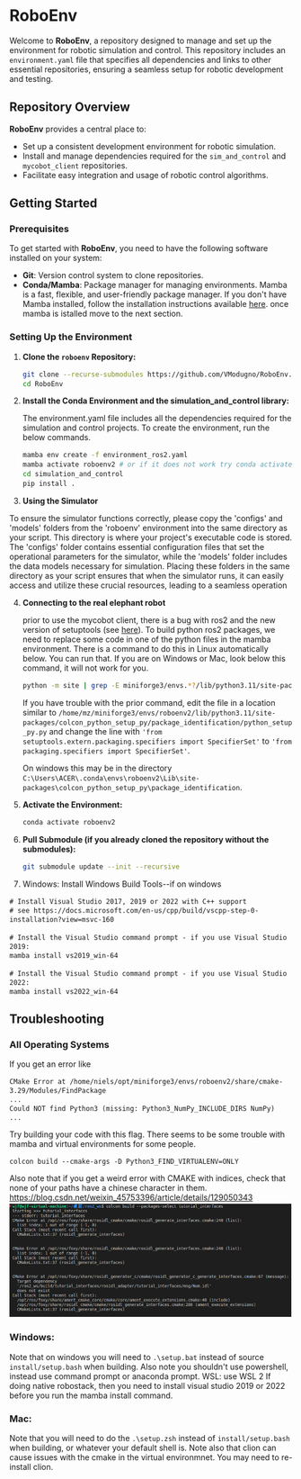 # RoboEnv

Welcome to **RoboEnv**, a repository designed to manage and set up the environment for robotic simulation and control. This repository includes an `environment.yaml` file that specifies all dependencies and links to other essential repositories, ensuring a seamless setup for robotic development and testing.

## Repository Overview

**RoboEnv** provides a central place to:
- Set up a consistent development environment for robotic simulation.
- Install and manage dependencies required for the `sim_and_control` and `mycobot_client` repositories.
- Facilitate easy integration and usage of robotic control algorithms.

## Getting Started

### Prerequisites

To get started with **RoboEnv**, you need to have the following software installed on your system:

- **Git**: Version control system to clone repositories.
- **Conda/Mamba**: Package manager for managing environments. Mamba is a fast, flexible, and user-friendly package manager. If you don't have Mamba installed, follow the installation instructions available [here](https://github.com/conda-forge/miniforge). once mamba is istalled move to the next section.

### Setting Up the Environment

1. **Clone the `roboenv` Repository:**

   ```bash
   git clone --recurse-submodules https://github.com/VModugno/RoboEnv.git
   cd RoboEnv
   ```

2.  **Install the Conda Environment and the simulation_and_control library:**

    The environment.yaml file includes all the dependencies required for the simulation and control projects. To create the environment, run the below commands.
    ```bash
    mamba env create -f environment_ros2.yaml
    mamba activate roboenv2 # or if it does not work try conda activate roboenv2
    cd simulation_and_control
    pip install .
    ```

3.  **Using the Simulator**
    
   To ensure the simulator functions correctly, please copy the 'configs' and 'models' folders from the 'roboenv' environment into the same directory as your script. This directory is where your project's executable code is stored. The 'configs' folder contains essential configuration files that set the operational parameters for the simulator, while the 'models' folder includes the data models necessary for simulation. Placing these folders in the same directory as your script ensures that when the simulator runs, it can easily access and utilize these crucial resources, leading to a seamless operation

4.  **Connecting to the real elephant robot**  
    
    prior to use the mycobot client, there is a bug with ros2 and the new version of setuptools (see [here](https://github.com/colcon/colcon-python-setup-py/issues/41)). To build python ros2 packages, we need to replace some code in one of the python files in the mamba environment. There is a command to do this in Linux automatically below. You can run that. If you are on Windows or Mac, look below this command, it will not work for you.
    
    ```bash
    python -m site | grep -E miniforge3/envs.*?/lib/python3.11/site-packages | sed "s:,::g; s:\s::g; s:'::g" | awk '{print $1"/colcon_python_setup_py/package_identification/python_setup_py.py"}' | xargs sed -i -e "s/'from setuptools.extern.packaging.specifiers import SpecifierSet'/'from packaging.specifiers import SpecifierSet'/g"
    ```

    If you have trouble with the prior command, edit the file in a location similar to `/home/mz/miniforge3/envs/roboenv2/lib/python3.11/site-packages/colcon_python_setup_py/package_identification/python_setup_py.py` and change the line with `'from setuptools.extern.packaging.specifiers import SpecifierSet'` to `'from packaging.specifiers import SpecifierSet'`.

    On windows this may be in the directory `C:\Users\ACER\.conda\envs\roboenv2\Lib\site-packages\colcon_python_setup_py\package_identification`.

6. **Activate the Environment:**
    ```bash
    conda activate roboenv2
    ```

7. **Pull Submodule (if you already cloned the repository without the submodules):**
    ```bash
    git submodule update --init --recursive
    ```
8. Windows: Install Windows Build Tools--if on windows
```
# Install Visual Studio 2017, 2019 or 2022 with C++ support 
# see https://docs.microsoft.com/en-us/cpp/build/vscpp-step-0-installation?view=msvc-160

# Install the Visual Studio command prompt - if you use Visual Studio 2019:
mamba install vs2019_win-64

# Install the Visual Studio command prompt - if you use Visual Studio 2022:
mamba install vs2022_win-64
```

## Troubleshooting

### All Operating Systems
If you get an error like
```
CMake Error at /home/niels/opt/miniforge3/envs/roboenv2/share/cmake-3.29/Modules/FindPackage
...
Could NOT find Python3 (missing: Python3_NumPy_INCLUDE_DIRS NumPy)
...

```
Try building your code with this flag. There seems to be some trouble with mamba and virtual environments for some people.
```
colcon build --cmake-args -D Python3_FIND_VIRTUALENV=ONLY
```

Also note that if you get a weird error with CMAKE with indices, check that none of your paths have a chinese character in them. https://blog.csdn.net/weixin_45753396/article/details/129050343
![err_cmake](./err_msg.png)

### Windows:
Note that on windows you will need to `.\setup.bat` instead of source `install/setup.bash` when building. Also note you shouldn't use powershell, instead use command prompt or anaconda prompt.
WSL: use WSL 2
If doing native robostack, then you need to install visual studio 2019 or 2022 before you run the mamba install command.

### Mac:
Note that you will need to do the `.\setup.zsh` instead of `install/setup.bash` when building, or whatever your default shell is.
Note also that clion can cause issues with the cmake in the virtual environmnet. You may need to re-install clion.


